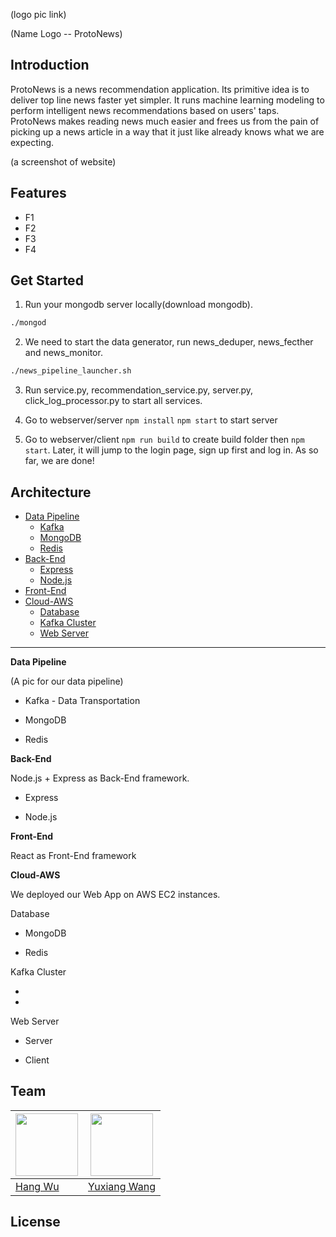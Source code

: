 (logo pic link)

(Name Logo -- ProtoNews)

## Introduction

ProtoNews is a news recommendation application. Its primitive idea is to deliver top line news faster yet simpler. It runs machine learning modeling to perform intelligent news recommendations based on users' taps. ProtoNews makes reading news much easier and frees us from the pain of picking up a news article in a way that it just like already knows what we are expecting.  

(a screenshot of website)

## Features

- F1
- F2
- F3
- F4

## Get Started

1. Run your mongodb server locally(download mongodb).
```sh
./mongod
```
2. We need to start the data generator, run news_deduper, news_fecther and news_monitor. 
```sh
./news_pipeline_launcher.sh
```

3. Run service.py, recommendation_service.py, server.py, click_log_processor.py to start all services.

4. Go to webserver/server 
`npm install`
`npm start` 
to start server 
5. Go to webserver/client 
 `npm run build` to create build folder 
then `npm start`. Later, it will jump to the login page, sign up first and log in. As so far, we are done!

## Architecture

- [Data Pipeline](#data-pipeline)
  - [Kafka](#kafka)
  - [MongoDB](#mongodb)
  - [Redis](#redis)
- [Back-End](#back-end)
  - [Express](#express)
  - [Node.js](#nodejs)
- [Front-End](#front-end)
- [Cloud-AWS](#cloud-aws)
  - [Database](#database)
  - [Kafka Cluster](#kafka-cluster)
  - [Web Server](#web-server)

---------

**<a name="data-pipeline"></a>Data Pipeline**

(A pic for our data pipeline)

  - <a name="kafka"></a>Kafka - Data Transportation

  - <a name="mongodb"></a>MongoDB

  - <a name="redis"></a>Redis

**<a name="back-end"></a>Back-End**

Node.js + Express as Back-End framework.

  - <a name="express"></a>Express

  - <a name="nodejs"></a>Node.js

**<a name="front-end"></a>Front-End**

React as Front-End framework

**<a name="cloud-aws"></a>Cloud-AWS**

We deployed our Web App on AWS EC2 instances.

 <a name="database"></a>Database

  * MongoDB

  * Redis

 <a name="kafka-cluster"></a>Kafka Cluster

  *

  *

 <a name="web-server"></a>Web Server
	
  * Server

  * Client

## Team

[<img src="https://avatars2.githubusercontent.com/u/23732977?v=3&s=400" height="100px" width="100px">](https://github.com/Dukecat0613) | [<img src="https://avatars2.githubusercontent.com/u/18521999?v=3&u=400" height="100px" width="100px">](https://github.com/kuroega)
---|---
[Hang Wu](https://github.com/Dukecat0613) |[Yuxiang Wang](https://github.com/kuroega)

## License
